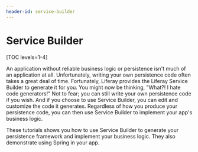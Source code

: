 ```yaml
---
header-id: service-builder
---
```


# Service Builder

[TOC levels=1-4]

An application without reliable business logic or persistence isn't much of an
application at all. Unfortunately, writing your own persistence code often takes
a great deal of time. Fortunately, Liferay provides the Liferay Service Builder
to generate it for you. You might now be thinking, "What?! I hate code
generators!" Not to fear; you can still write your own persistence code if you
wish. And if you choose to use Service Builder, you can edit and customize the
code it generates. Regardless of how you produce your persistence code, you can
then use Service Builder to implement your app's business logic. 

These tutorials shows you how to use Service Builder to generate your
persistence framework and implement your business logic. They also demonstrate
using Spring in your app.
